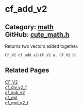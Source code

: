 [](../header.md ':include')

# cf_add_v2

Category: [math](/api_reference?id=math)  
GitHub: [cute_math.h](https://github.com/RandyGaul/cute_framework/blob/master/include/cute_math.h)  
---

Returns two vectors added together.

```cpp
CF_V2 cf_add_v2(CF_V2 a, CF_V2 b)
```

## Related Pages

[CF_V2](/math/cf_v2.md)  
[cf_div_v2_f](/math/cf_div_v2_f.md)  
[cf_sub_v2](/math/cf_sub_v2.md)  
[cf_dot](/math/cf_dot.md)  
[cf_mul_v2_f](/math/cf_mul_v2_f.md)  
